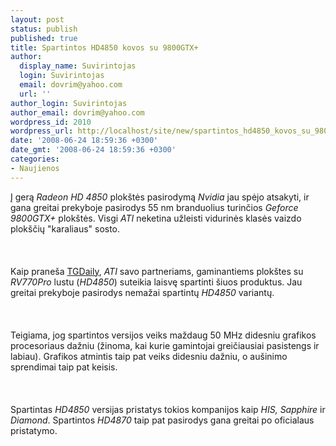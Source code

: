 ```yaml
---
layout: post
status: publish
published: true
title: Spartintos HD4850 kovos su 9800GTX+
author:
  display_name: Suvirintojas
  login: Suvirintojas
  email: dovrim@yahoo.com
  url: ''
author_login: Suvirintojas
author_email: dovrim@yahoo.com
wordpress_id: 2010
wordpress_url: http://localhost/site/new/spartintos_hd4850_kovos_su_9800gtx/
date: '2008-06-24 18:59:36 +0300'
date_gmt: '2008-06-24 18:59:36 +0300'
categories:
- Naujienos
---
```

<p>Į gerą <i>Radeon HD 4850</i> plokštės pasirodymą <i>Nvidia</i> jau spėjo atsakyti, ir gana greitai prekyboje pasirodys 55 nm branduolius turinčios <i>Geforce 9800GTX+</i> plokštės. Visgi <i>ATI</i> neketina užleisti vidurinės klasės vaizdo plokščių &quot;karaliaus&quot; sosto.<br />
<br><br />
<br>Kaip praneša <a class="ns" href="http://www.tgdaily.com/content/view/38077/135/">TGDaily</a>, <i>ATI</i> savo partneriams, gaminantiems plokštes su <i>RV770Pro</i> lustu (<i>HD4850</i>) suteikia laisvę spartinti šiuos produktus. Jau greitai prekyboje pasirodys nemažai spartintų <i>HD4850</i> variantų.<br />
<br><br />
<br>Teigiama, jog spartintos versijos veiks maždaug 50 MHz didesniu grafikos procesoriaus dažniu (žinoma, kai kurie gamintojai greičiausiai pasistengs ir labiau). Grafikos atmintis taip pat veiks didesniu dažniu, o aušinimo sprendimai taip pat keisis.<br />
<br><br />
<br>Spartintas <i>HD4850</i> versijas pristatys tokios kompanijos kaip <i>HIS, Sapphire</i> ir <i>Diamond</i>. Spartintos <i>HD4870</i> taip pat pasirodys gana greitai po oficialaus pristatymo.<br />
<br><br />
<br><br />
<br></p>
